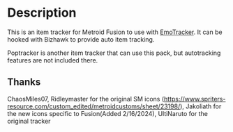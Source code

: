 # Description

This is an item tracker for Metroid Fusion to use with [EmoTracker](https://emotracker.net). It can be hooked with Bizhawk to provide auto item tracking.

Poptracker is another item tracker that can use this pack, but autotracking features are not included there.

## Thanks

ChaosMiles07, Ridleymaster for the original SM icons (https://www.spriters-resource.com/custom_edited/metroidcustoms/sheet/23198/),  Jakoliath for the new icons specific to Fusion(Added 2/16/2024), UltiNaruto for the original tracker
